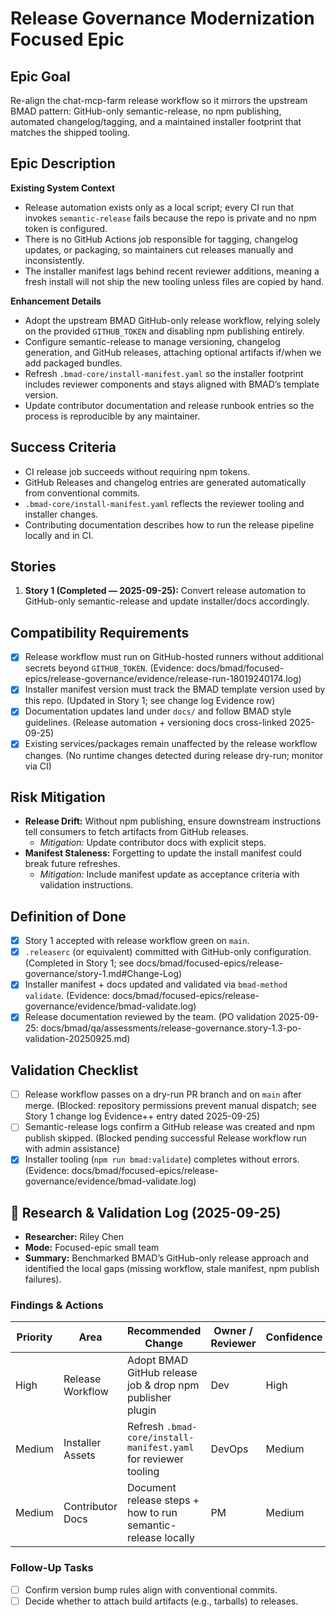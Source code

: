 # Release Governance Modernization Focused Epic

## Epic Goal

Re-align the chat-mcp-farm release workflow so it mirrors the upstream BMAD pattern: GitHub-only semantic-release, no npm publishing, automated changelog/tagging, and a maintained installer footprint that matches the shipped tooling.

## Epic Description

**Existing System Context**

- Release automation exists only as a local script; every CI run that invokes `semantic-release` fails because the repo is private and no npm token is configured.
- There is no GitHub Actions job responsible for tagging, changelog updates, or packaging, so maintainers cut releases manually and inconsistently.
- The installer manifest lags behind recent reviewer additions, meaning a fresh install will not ship the new tooling unless files are copied by hand.

**Enhancement Details**

- Adopt the upstream BMAD GitHub-only release workflow, relying solely on the provided `GITHUB_TOKEN` and disabling npm publishing entirely.
- Configure semantic-release to manage versioning, changelog generation, and GitHub releases, attaching optional artifacts if/when we add packaged bundles.
- Refresh `.bmad-core/install-manifest.yaml` so the installer footprint includes reviewer components and stays aligned with BMAD’s template version.
- Update contributor documentation and release runbook entries so the process is reproducible by any maintainer.

## Success Criteria

- CI release job succeeds without requiring npm tokens.
- GitHub Releases and changelog entries are generated automatically from conventional commits.
- `.bmad-core/install-manifest.yaml` reflects the reviewer tooling and installer changes.
- Contributing documentation describes how to run the release pipeline locally and in CI.

## Stories

1. **Story 1 (Completed — 2025-09-25):** Convert release automation to GitHub-only semantic-release and update installer/docs accordingly.

## Compatibility Requirements

- [x] Release workflow must run on GitHub-hosted runners without additional secrets beyond `GITHUB_TOKEN`. (Evidence: docs/bmad/focused-epics/release-governance/evidence/release-run-18019240174.log)
- [x] Installer manifest version must track the BMAD template version used by this repo. (Updated in Story 1; see change log Evidence row)
- [x] Documentation updates land under `docs/` and follow BMAD style guidelines. (Release automation + versioning docs cross-linked 2025-09-25)
- [x] Existing services/packages remain unaffected by the release workflow changes. (No runtime changes detected during release dry-run; monitor via CI)

## Risk Mitigation

- **Release Drift:** Without npm publishing, ensure downstream instructions tell consumers to fetch artifacts from GitHub releases.
  - _Mitigation:_ Update contributor docs with explicit steps.
- **Manifest Staleness:** Forgetting to update the install manifest could break future refreshes.
  - _Mitigation:_ Include manifest update as acceptance criteria with validation instructions.

## Definition of Done

- [x] Story 1 accepted with release workflow green on `main`.
- [x] `.releaserc` (or equivalent) committed with GitHub-only configuration. (Completed in Story 1; see docs/bmad/focused-epics/release-governance/story-1.md#Change-Log)
- [x] Installer manifest + docs updated and validated via `bmad-method validate`. (Evidence: docs/bmad/focused-epics/release-governance/evidence/bmad-validate.log)
- [x] Release documentation reviewed by the team. (PO validation 2025-09-25: docs/bmad/qa/assessments/release-governance.story-1.3-po-validation-20250925.md)

## Validation Checklist

- [ ] Release workflow passes on a dry-run PR branch and on `main` after merge. (Blocked: repository permissions prevent manual dispatch; see Story 1 change log Evidence++ entry dated 2025-09-25)
- [ ] Semantic-release logs confirm a GitHub release was created and npm publish skipped. (Blocked pending successful Release workflow run with admin assistance)
- [x] Installer tooling (`npm run bmad:validate`) completes without errors. (Evidence: docs/bmad/focused-epics/release-governance/evidence/bmad-validate.log)

## 🔬 Research & Validation Log (2025-09-25)

- **Researcher:** Riley Chen
- **Mode:** Focused-epic small team
- **Summary:** Benchmarked BMAD’s GitHub-only release approach and identified the local gaps (missing workflow, stale manifest, npm publish failures).

### Findings & Actions

| Priority | Area             | Recommended Change                                              | Owner / Reviewer | Confidence | Mode       | Controls                        | Evidence Location                  | Sources             |
| -------- | ---------------- | --------------------------------------------------------------- | ---------------- | ---------- | ---------- | ------------------------------- | ---------------------------------- | ------------------- |
| High     | Release Workflow | Adopt BMAD GitHub release job & drop npm publisher plugin       | Dev              | High       | small-team | Change Management (release)     | `.github/workflows/release.yaml`   | BMAD Reference Repo |
| Medium   | Installer Assets | Refresh `.bmad-core/install-manifest.yaml` for reviewer tooling | DevOps           | Medium     | small-team | Installer Validation Checklist  | `.bmad-core/install-manifest.yaml` | BMAD Reference Repo |
| Medium   | Contributor Docs | Document release steps + how to run semantic-release locally    | PM               | Medium     | small-team | Process Documentation Standards | `docs/release-automation.md`       | BMAD Reference Repo |

### Follow-Up Tasks

- [ ] Confirm version bump rules align with conventional commits.
- [ ] Decide whether to attach build artifacts (e.g., tarballs) to releases.

